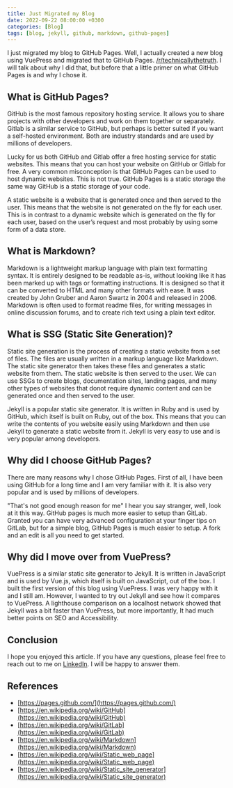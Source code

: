 ```yaml
---
title: Just Migrated my Blog 
date: 2022-09-22 08:00:00 +0300 
categories: [Blog] 
tags: [blog, jekyll, github, markdown, github-pages] 
--- 
```


I just migrated my blog to GitHub Pages. Well, I actually created a new blog using VuePress and migrated that to GitHub Pages. [/r/technicallythetruth](https://www.reddit.com/r/technicallythetruth/). I will talk about why I did that, but before that a little primer on what GitHub Pages is and why I chose it. 

## What is GitHub Pages?
GitHub is the most famous repository hosting service. It allows you to share projects with other developers and work on them together or separately. Gitlab is a similar service to GitHub, but perhaps is better suited if you want a self-hosted environment. Both are industry standards and are used by millions of developers.

Lucky for us both GitHub and Gitlab offer a free hosting service for static websites. This means that you can host your website on GitHub or Gitlab for free. A very common misconception is that GitHub Pages can be used to host dynamic websites. This is not true. GitHub Pages is a static storage the same way GitHub is a static storage of your code. 

A static website is a website that is generated once and then served to the user. This means that the website is not generated on the fly for each user. This is in contrast to a dynamic website which is generated on the fly for each user, based on the user’s request and most probably by using some form of a data store.

## What is Markdown?
Markdown is a lightweight markup language with plain text formatting syntax. It is entirely designed to be readable as-is, without looking like it has been marked up with tags or formatting instructions. It is designed so that it can be converted to HTML and many other formats with ease. It was created by John Gruber and Aaron Swartz in 2004 and released in 2006. Markdown is often used to format readme files, for writing messages in online discussion forums, and to create rich text using a plain text editor.

## What is SSG (Static Site Generation)?
Static site generation is the process of creating a static website from a set of files. The files are usually written in a markup language like Markdown. The static site generator then takes these files and generates a static website from them. The static website is then served to the user. We can use SSGs to create blogs, documentation sites, landing pages, and many other types of websites that donot require dynamic content and can be generated once and then served to the user.

Jekyll is a popular static site generator. It is written in Ruby and is used by GitHub, which itself is built on Ruby, out of the box. This means that you can write the contents of you website easily using Markdown and then use Jekyll to generate a static website from it. Jekyll is very easy to use and is very popular among developers. 

## Why did I choose GitHub Pages?
There are many reasons why I chose GitHub Pages. First of all, I have been using GitHub for a long time and I am very familiar with it. It is also very popular and is used by millions of developers. 

"That's not good enough reason for me" I hear you say stranger, well, look at it this way. GitHub pages is much more easier to setup than GitLab. Granted you can have very advanced configuration at your finger tips on GitLab, but for a simple blog, GitHub Pages is much easier to setup. A fork and an edit is all you need to get started.

## Why did I move over from VuePress?
VuePress is a similar static site generator to Jekyll. It is written in JavaScript and is used by Vue.js, which itself is built on JavaScript, out of the box. I built the first version of this blog using VuePress. I was very happy with it and I still am. However, I wanted to try out Jekyll and see how it compares to VuePress. A lighthouse comparison on a localhost network showed that Jekyll was a bit faster than VuePress, but more importantly, It had much better points on SEO and Accessibility.

## Conclusion
I hope you enjoyed this article. If you have any questions, please feel free to reach out to me on [LinkedIn](https://www.linkedin.com/in/elijahma/). I will be happy to answer them. 

## References
- [https://pages.github.com/](https://pages.github.com/)
- [https://en.wikipedia.org/wiki/GitHub](https://en.wikipedia.org/wiki/GitHub)
- [https://en.wikipedia.org/wiki/GitLab](https://en.wikipedia.org/wiki/GitLab)
- [https://en.wikipedia.org/wiki/Markdown](https://en.wikipedia.org/wiki/Markdown)
- [https://en.wikipedia.org/wiki/Static_web_page](https://en.wikipedia.org/wiki/Static_web_page)
- [https://en.wikipedia.org/wiki/Static_site_generator](https://en.wikipedia.org/wiki/Static_site_generator)
